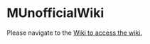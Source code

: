 # MUnofficialWiki
Please navigate to the [Wiki to access the wiki.](https://github.com/zedeloc/MUnofficialWiki/wiki)
